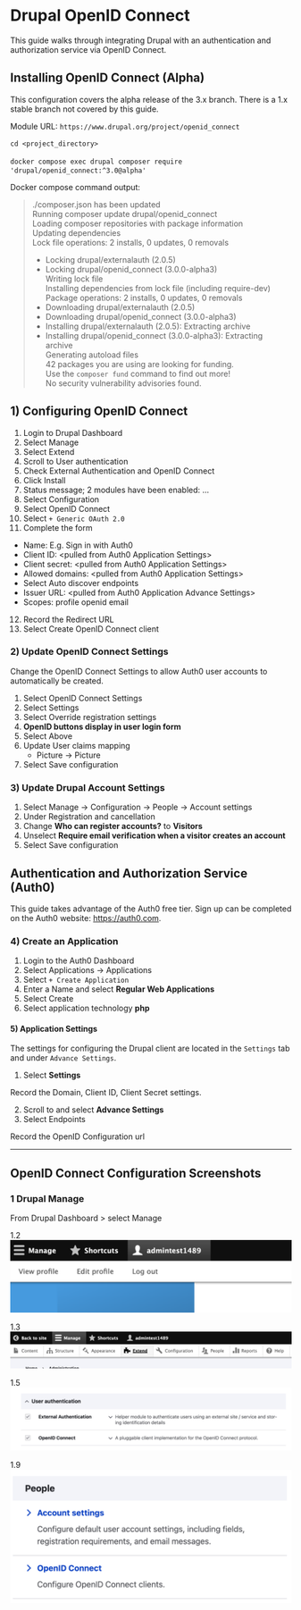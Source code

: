 # Drupal OpenID Connect 


This guide walks through integrating Drupal with an authentication and 
authorization service via OpenID Connect. 


## Installing OpenID Connect (Alpha)


This configuration covers the alpha release of the 3.x branch. There is a 1.x 
stable branch not covered by this guide. 


Module URL: `https://www.drupal.org/project/openid_connect` 


    cd <project_directory> 

    docker compose exec drupal composer require 'drupal/openid_connect:^3.0@alpha'


Docker compose command output:


>  
> ./composer.json has been updated  
> Running composer update drupal/openid\_connect  
> Loading composer repositories with package information  
> Updating dependencies  
> Lock file operations: 2 installs, 0 updates, 0 removals  
>   - Locking drupal/externalauth (2.0.5)  
>   - Locking drupal/openid\_connect (3.0.0-alpha3)  
> Writing lock file  
> Installing dependencies from lock file (including require-dev)  
> Package operations: 2 installs, 0 updates, 0 removals  
>   - Downloading drupal/externalauth (2.0.5)  
>   - Downloading drupal/openid\_connect (3.0.0-alpha3)  
>   - Installing drupal/externalauth (2.0.5): Extracting archive  
>   - Installing drupal/openid\_connect (3.0.0-alpha3): Extracting archive  
> Generating autoload files  
> 42 packages you are using are looking for funding.  
> Use the `composer fund` command to find out more!  
> No security vulnerability advisories found.  
>


## 1) Configuring OpenID Connect 


1. Login to Drupal Dashboard  
2. Select Manage  
3. Select Extend
4. Scroll to User authentication  
5. Check External Authentication and OpenID Connect  
6. Click Install  
7. Status message; 2 modules have been enabled: ...  
8. Select Configuration  
9. Select OpenID Connect 
10. Select `+ Generic OAuth 2.0` 
11. Complete the form
  * Name: E.g. Sign in with Auth0
  * Client ID: \<pulled from Auth0 Application Settings\>
  * Client secret: \<pulled from Auth0 Application Settings\>
  * Allowed domains: \<pulled from Auth0 Application Settings\>
  * Select Auto discover endpoints
  * Issuer URL:  \<pulled from Auth0 Application Advance Settings\>
  * Scopes: profile openid email
12. Record the Redirect URL 
13. Select Create OpenID Connect client  


### 2) Update OpenID Connect Settings 


Change the OpenID Connect Settings to allow Auth0 user accounts to automatically 
be created. 


1. Select OpenID Connect Settings 
2. Select Settings 
3. Select Override registration settings 
4. __OpenID buttons display in user login form__ 
5. Select Above 
6. Update User claims mapping
   * Picture -> Picture
6. Select Save configuration


### 3) Update Drupal Account Settings


1. Select Manage -> Configuration -> People -> Account settings
2. Under Registration and cancellation 
3. Change __Who can register accounts?__ to __Visitors__
4. Unselect __Require email verification when a visitor creates an account__ 
5. Select Save configuration


## Authentication and Authorization Service (Auth0)


This guide takes advantage of the Auth0 free tier. Sign up can be completed on 
the Auth0 website: https://auth0.com. 


### 4) Create an Application


1. Login to the Auth0 Dashboard
2. Select Applications -> Applications 
3. Select `+ Create Application`
4. Enter a Name and select __Regular Web Applications__
5. Select Create
6. Select application technology __php__


#### 5) Application Settings


The settings for configuring the Drupal client are located in the `Settings` 
tab and under `Advance Settings`. 


1. Select __Settings__


Record the Domain, Client ID, Client Secret settings.


2. Scroll to and select __Advance Settings__
3. Select Endpoints 


Record the OpenID Configuration url


---


## OpenID Connect Configuration Screenshots


### 1 Drupal Manage


From Drupal Dashboard > select Manage


1.2
![select manage image](./image/drupal_select_manage.png "Manage")


1.3
![select extend image](./image/drupal_select_extend.png "Extend")


1.5
![select user auth image](./image/drupal_openid_config_extend_user_auth.png "Extend User authentication")


1.9
![select config openid image](./image/drupal_configuration_select_openid_connect.png "Select OpenID Connect")
